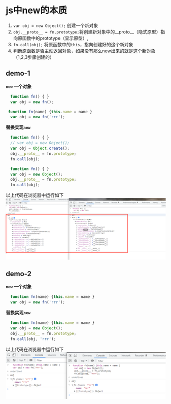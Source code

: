 # js中new的本质


1. `var obj = new Object();` 创建一个新对象
2. `obj.__proto__ = fn.prototype;`将创建新对象中的__proto__（隐式原型）指向原函数中的prototype（显示原型）,
3. `fn.call(obj);` 将原函数中的`this`，指向创建好的这个新对象
4. 判断原函数是否主动返回对象，如果没有那么new出来的就是这个新对象（1,2,3步骤创建的）

## demo-1
**`new` 一个对象**
```js
  function fn() { }
  var obj = new fn();
```
```js
 function fn(name) {this.name = name }
  var obj = new fn('rrr');
```

**替换实现`new`**
```js
  function fn() { }
  // var obj = new Object();
  var obj = Object.create();
  obj.__proto__ = fn.prototype;
  fn.call(obj);
```
```js
  function fn() { }
  var obj = new Object();
  obj.__proto__ = fn.prototype;
  fn.call(obj);
```

以上代码在浏览器中运行如下
![](Pasted%20image%2020241120165725.png)

## demo-2
**`new` 一个对象**
```js
  function fn(name) {this.name = name }
  var obj = new fn('rrr');
```

**替换实现`new`**
```js
  function fn(name) {this.name = name }
  var obj = new Object();
  obj.__proto__ = fn.prototype;
  fn.call(obj, 'rrr');
```

以上代码在浏览器中运行如下
![](Pasted%20image%2020241120165736.png)